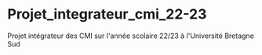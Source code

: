 # Projet_integrateur_cmi_22-23
Projet intégrateur des CMI sur l'année scolaire 22/23 à l'Université Bretagne Sud

